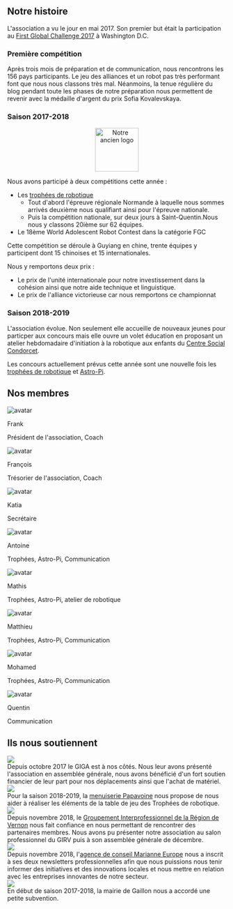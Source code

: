 ## Notre histoire

L'association a vu le jour en mai 2017. Son premier but était la participation au [First Global Challenge 2017](https://first.global/archive/fgc-2017/) à Washington D.C.

### Première compétition

Après trois mois de préparation et de communication, nous rencontrons les 156 pays participants. Le jeu des alliances et un robot pas très performant font que nous nous classons très mal. Néanmoins, la tenue régulière du blog pendant toute les phases de notre préparation nous permettent de revenir avec la médaille d'argent du prix Sofia Kovalevskaya.

### Saison 2017-2018

<center>
  <img alt="Notre ancien logo" src="https://s.werobot.fr/old_logo.png" title="Notre ancien logo" width="100" />
</center>

Nous avons participé à deux compétitions cette année :
- Les [trophées de robotique](http://tropheesderobotique.fr)
  - Tout d'abord l'épreuve régionale Normande à laquelle nous sommes arrivés deuxième nous qualifiant ainsi pour l'épreuve nationale.
  - Puis la compétition nationale, sur deux jours à Saint-Quentin.Nous nous y classons 20ième sur 62 équipes.
- Le 18ème World Adolescent Robot Contest dans la catégorie FGC

Cette compétition se déroule à Guyiang en chine, trente équipes y participent dont 15 chinoises et 15 internationales.

Nous y remportons deux prix :
  - Le prix de l'unité internationale pour notre investissement dans la cohésion ainsi que notre aide technique et linguistique.
  - Le prix de l'alliance victorieuse car nous remportons ce championnat

### Saison 2018-2019

L'association évolue. Non seulement elle accueille de nouveaux jeunes pour particper aux concours mais elle ouvre un volet éducation en proposant un atelier hebdomadaire d'initiation à la robotique aux enfants du [Centre Social Condorcet](https://www.espacecondorcet.org/).

Les concours actuellement prévus cette année sont une nouvelle fois les [trophées de robotique](http://tropheesderobotique.fr) et [Astro-Pi](https://www.astro-pi.org).

## Nos membres

<div class="team-mosaic">
  <div class="team-item">
    <div class="team-item-image"><img src="https://static.werobot.fr/profiles/frank.jpg" alt="avatar"></div>
    <p class="team-item-title">Frank</p>
    <p class="team-item-description">Président de l'association, Coach</p>
  </div>
  <div class="team-item">
    <div class="team-item-image"><img src="https://static.werobot.fr/profiles/francois.jpg" alt="avatar"></div>
    <p class="team-item-title">François</p>
    <p class="team-item-description">Trésorier de l'association, Coach</p>
  </div>
  <div class="team-item">
    <div class="team-item-image"><img src="https://static.werobot.fr/profiles/katia.jpg" alt="avatar"></div>
    <p class="team-item-title">Katia</p>
    <p class="team-item-description">Secrétaire</p>
  </div>
  <div class="team-item">
    <div class="team-item-image"><img src="https://static.werobot.fr/profiles/antoine.jpg" alt="avatar"></div>
    <p class="team-item-title">Antoine</p>
    <p class="team-item-description">Trophées, Astro-Pi, Communication</p>
  </div>
  <div class="team-item">
    <div class="team-item-image"><img src="https://static.werobot.fr/profiles/mathis.jpg" alt="avatar"></div>
    <p class="team-item-title">Mathis</p>
    <p class="team-item-description">Trophées, Astro-Pi, atelier de robotique</p>
  </div>
  <div class="team-item">
    <div class="team-item-image"><img src="https://static.werobot.fr/profiles/matthieu.jpg" alt="avatar"></div>
    <p class="team-item-title">Matthieu</p>
    <p class="team-item-description">Trophées, Astro-Pi, Communication</p>
  </div>
  <div class="team-item">
    <div class="team-item-image"><img src="https://static.werobot.fr/profiles/mohamed.jpg" alt="avatar"></div>
    <p class="team-item-title">Mohamed</p>
    <p class="team-item-description">Trophées, Astro-Pi, Communication</p>
  </div>
  <div class="team-item">
    <div class="team-item-image"><img src="https://static.werobot.fr/profiles/quentin.jpg" alt="avatar"></div>
    <p class="team-item-title">Quentin</p>
    <p class="team-item-description">Communication</p>
  </div>
</div>

<div id="partners"></div>

## Ils nous soutiennent

<div class="partners">
  <div class="partner flex flex-wrap">
    <div class="w-full md:w-1/3 partner-image">
      <img src="https://s.werobot.fr/logoGIGAreduit.png">
    </div>
    <div class="w-full md:w-2/3">
      Depuis octobre 2017 le GIGA est à nos côtés. Nous leur avons présenté l'association en assemblée générale, nous avons bénéficié d'un fort soutien financier de leur part pour nos déplacements ainsi que l'achat de matériel.
    </div>
  </div>
  <div class="partner flex flex-wrap">
    <a class="w-full md:w-1/3 partner-image" href="https://www.papavoine-menuiserie.com/">
      <img src="https://static.werobot.fr/blog/bob-ross/5c165ee3e7bb6.jpg">
    </a>
    <div class="w-full md:w-2/3">
      <div>
        Pour la saison 2018-2019, la <a href="https://www.papavoine-menuiserie.com/">menuiserie Papavoine</a> nous propose de nous aider à réaliser les éléments de la table de jeu des Trophées de robotique.
      </div>
    </div>
  </div>
  <div class="partner flex flex-wrap">
    <a class="w-full md:w-1/3 partner-image" href="https://www.girv.com/">
      <img src="https://static.werobot.fr/blog/bob-ross/5c166152b874d.png">
    </a>
    <div class="w-full md:w-2/3">
      <div>
        Depuis novembre 2018, le <a href="https://www.girv.com/">Groupement Interprofessionnel de la Région de Vernon</a> nous fait confiance en nous permettant de rencontrer des partenaires membres. Nous avons pu présenter notre association au salon professionnel du GIRV puis à son assemblée générale de décembre.
      </div>
    </div>
  </div>
  <div class="partner flex flex-wrap">
    <a class="w-full md:w-1/3 partner-image" href="https://marianneurope.fr/">
      <img src="https://static.werobot.fr/blog/bob-ross/5c16602b6ef87.png">
    </a>
    <div class="w-full md:w-2/3">
      <div>
        Depuis novembre 2018, l'<a href="https://marianneurope.fr/">agence de conseil Marianne Europe</a> nous a inscrit à ses deux newsletters professionnelles afin que nous puissions nous tenir informer des initiatives et des innovations locales et nous mettre en relation avec les entreprises innovantes de notre secteur.
      </div>
    </div>
  </div>
  <div class="partner flex flex-wrap">
    <div class="w-full md:w-1/3 partner-image">
      <img src="https://s.werobot.fr/logoVilleGaillon.jpg">
    </div>
    <div class="w-full md:w-2/3">
      En début de saison 2017-2018, la mairie de Gaillon nous a accordé une petite subvention.
    </div>
  </div>
</div>
